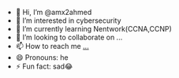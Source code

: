- 👋 Hi, I’m @amx2ahmed
- 👀 I’m interested in cybersecurity
- 🌱 I’m currently learning Nentwork(CCNA,CCNP)
- 💞️ I’m looking to collaborate on ...
- 📫 How to reach me [...](https://www.linkedin.com/in/ahmed-mohamed-59845428a/)
- 😄 Pronouns: he
- ⚡ Fun fact: sad😂

<!---
amx2ahmed/amx2ahmed is a ✨ special ✨ repository because its `README.md` (this file) appears on your GitHub profile.
You can click the Preview link to take a look at your changes.
--->
